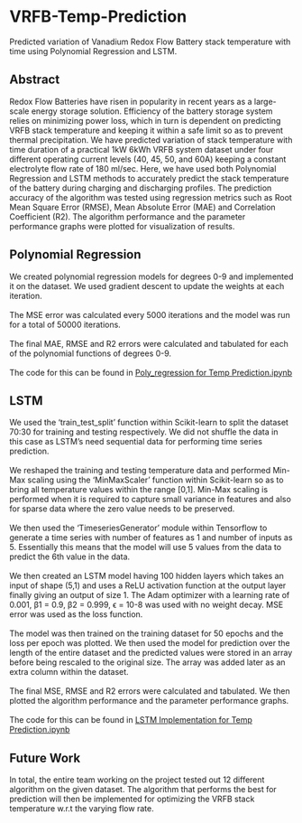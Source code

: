 # VRFB-Temp-Prediction
Predicted variation of Vanadium Redox Flow Battery stack temperature with time using Polynomial Regression and LSTM.

## Abstract
Redox Flow Batteries have risen in popularity in recent years as a large-scale energy storage solution. Efficiency of the battery storage system relies on minimizing power loss, which in turn is dependent on predicting VRFB stack temperature and keeping it within a safe limit so as to prevent thermal precipitation. We have predicted variation of stack temperature with time duration of a practical 1kW 6kWh VRFB system dataset under four different operating current levels (40, 45, 50, and 60A) keeping a constant electrolyte flow rate of 180 ml/sec. Here, we have used both Polynomial Regression and LSTM methods to accurately predict the stack temperature of the battery during charging and discharging profiles. The prediction accuracy of the algorithm was tested using regression metrics such as Root Mean Square Error (RMSE), Mean Absolute Error (MAE) and Correlation Coefficient (R2). The algorithm performance and the parameter performance graphs were plotted for visualization of results.

## Polynomial Regression
We created polynomial regression models for degrees 0-9 and implemented it on the dataset. We used gradient descent to update the weights at each iteration. <br />
<br />
The MSE error was calculated every 5000 iterations and the model was run for a total of 50000 iterations. <br />
<br />
The final MAE, RMSE and R2 errors were calculated and tabulated for each of the polynomial functions of degrees 0-9. <br />
<br />
The code for this can be found in [Poly_regression for Temp Prediction.ipynb](https://github.com/VSARG-dev/VRFB-Temp-Prediction/blob/main/Poly_regression%20for%20Temp%20Prediction.ipynb)

## LSTM
We used the ‘train_test_split’ function within Scikit-learn to split the dataset 70:30 for training and testing respectively. We did not shuffle the data in this case as LSTM’s need sequential data for performing time series prediction. <br />
<br />
We reshaped the training and testing temperature data and performed Min-Max scaling using the ‘MinMaxScaler’ function within Scikit-learn so as to bring all temperature values within the range [0,1]. Min-Max scaling is performed when it is required to capture small variance in features and also for sparse data where the zero value needs to be preserved. <br />
<br />
We then used the ‘TimeseriesGenerator’ module within Tensorflow to generate a time series with number of features as 1 and number of inputs as 5. Essentially this means that the model will use 5 values from the data to predict the 6th value in the data. <br />
<br />
We then created an LSTM model having 100 hidden layers which takes an input of shape (5,1) and uses a ReLU activation function at the output layer finally giving an output of size 1. The Adam optimizer with a learning rate of 0.001,  β1 = 0.9, β2 = 0.999,  ϵ = 10-8 was used with no weight decay. MSE error was used as the loss function. <br />
<br />
The model was then trained on the training dataset for 50 epochs and the loss per epoch was plotted. 
We then used the model for prediction over the length of the entire dataset and the predicted values were stored in an array before being rescaled to the original size. The array was added later as an extra column within the dataset. <br />
<br />
The final MSE, RMSE and R2 errors were calculated and tabulated. We then plotted the algorithm performance and the parameter performance graphs. <br />
<br />
The code for this can be found in [LSTM Implementation for Temp Prediction.ipynb](https://github.com/VSARG-dev/VRFB-Temp-Prediction/blob/main/LSTM%20Implementation%20for%20Temp%20Prediction.ipynb)

## Future Work
In total, the entire team working on the project tested out 12 different algorithm on the given dataset. The algorithm that performs the best for prediction will then be implemented for optimizing the VRFB stack temperature w.r.t the varying flow rate.
